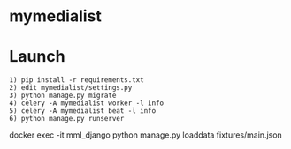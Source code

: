 # mymedialist

# Launch
```
1) pip install -r requirements.txt
2) edit mymedialist/settings.py
3) python manage.py migrate
4) celery -A mymedialist worker -l info
5) celery -A mymedialist beat -l info
6) python manage.py runserver
```

docker exec -it mml_django python manage.py loaddata fixtures/main.json